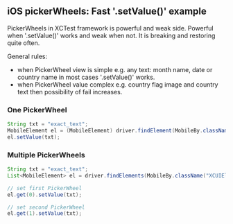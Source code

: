 ## iOS pickerWheels: Fast '.setValue()' example

PickerWheels in XCTest framework is powerful and weak side. Powerful
when '.setValue()' works and weak when not. It is breaking and restoring
quite often.

General rules:
- when PickerWheel view is simple e.g. any text: month name, date or
  country name in most cases '.setValue()' works.
- when PickerWheel value complex e.g. country flag image and country
  text then possibility of fail increases.

### One PickerWheel

```java
String txt = "exact_text";
MobileElement el = (MobileElement) driver.findElement(MobileBy.className("XCUIElementTypePickerWheel"));
el.setValue(txt);
```

### Multiple PickerWheels

```java
String txt = "exact_text";
List<MobileElement> el = driver.findElements(MobileBy.className("XCUIElementTypePickerWheel"));

// set first PickerWheel
el.get(0).setValue(txt);

// set second PickerWheel
el.get(1).setValue(txt);
```

